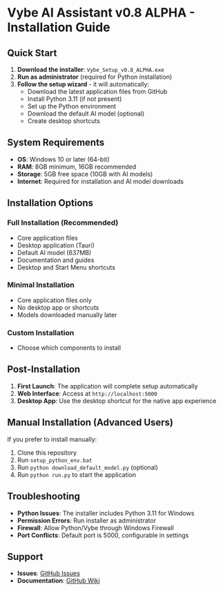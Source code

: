 # Vybe AI Assistant v0.8 ALPHA - Installation Guide

## Quick Start

1. **Download the installer**: `Vybe_Setup_v0.8_ALPHA.exe`
2. **Run as administrator** (required for Python installation)
3. **Follow the setup wizard** - it will automatically:
   - Download the latest application files from GitHub
   - Install Python 3.11 (if not present)
   - Set up the Python environment
   - Download the default AI model (optional)
   - Create desktop shortcuts

## System Requirements

- **OS**: Windows 10 or later (64-bit)
- **RAM**: 8GB minimum, 16GB recommended
- **Storage**: 5GB free space (10GB with AI models)
- **Internet**: Required for installation and AI model downloads

## Installation Options

### Full Installation (Recommended)
- Core application files
- Desktop application (Tauri)
- Default AI model (637MB)
- Documentation and guides
- Desktop and Start Menu shortcuts

### Minimal Installation
- Core application files only
- No desktop app or shortcuts
- Models downloaded manually later

### Custom Installation
- Choose which components to install

## Post-Installation

1. **First Launch**: The application will complete setup automatically
2. **Web Interface**: Access at `http://localhost:5000`
3. **Desktop App**: Use the desktop shortcut for the native app experience

## Manual Installation (Advanced Users)

If you prefer to install manually:

1. Clone this repository
2. Run `setup_python_env.bat`
3. Run `python download_default_model.py` (optional)
4. Run `python run.py` to start the application

## Troubleshooting

- **Python Issues**: The installer includes Python 3.11 for Windows
- **Permission Errors**: Run installer as administrator
- **Firewall**: Allow Python/Vybe through Windows Firewall
- **Port Conflicts**: Default port is 5000, configurable in settings

## Support

- **Issues**: [GitHub Issues](https://github.com/socalcium/Vybe-Local-Agentic-Container/issues)
- **Documentation**: [GitHub Wiki](https://github.com/socalcium/Vybe-Local-Agentic-Container/wiki)